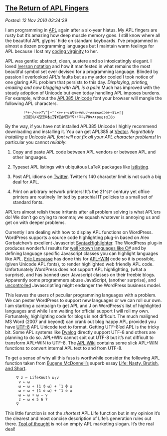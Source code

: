  
[The Return of APL Fingers](https://bakerjd99.wordpress.com/2010/11/12/the-return-of-apl-fingers-2/)
---------------------------------------------------------------------------------------------------

*Posted: 12 Nov 2010 03:34:29*

I am programming in
[APL](https://en.wikipedia.org/wiki/APL\_(programming\_language)) again
after a six-year hiatus. My APL fingers are rusty but it’s amazing how
deep muscle memory goes. I still know where all the beautiful APL
glyphs’ hide on standard keyboards. I’ve programmed in almost a dozen
programming languages but I maintain warm feelings for APL because I
lost my [coding
virginity](https://www.codesqueeze.com/the-ultimate-top-25-chuck-norris-the-programmer-jokes/)
to her.

APL was gentle: abstract, clean, austere and so intoxicatingly elegant.
I loved [Iverson
notation](https://en.wikipedia.org/wiki/Kenneth\_E.\_Iverson) and how it
manifested in what remains the most beautiful symbol set ever devised
for a programming language. Blinded by passion I overlooked APL’s faults
but as my ardor cooled I took notice of one glaring APL problem that
persists to this day. *Displaying, printing, emailing and now blogging
with APL is a pain!* Much has improved with the steady adoption of
Unicode but even today handling APL imposes burdens. For example,
without the [APL385 Unicode](https://www.vector.org.uk/?area=fonts) font
your browser will mangle the following APL characters.


            !*+-/<=>?\^|~¨¯×÷←↑→↓∆∇∊∘∨∩∪∵∼≠≡≢≤≥⊂⊃⊖⊢⊣⊤⊥⋄⌈⌊ 
            ⌶⌷⌹⌻⌽⌿⍀⍂⍇⍈⍉⍋⍎⍐⍒⍕⍗⍙⍝⍞⍟⍡⍢⍣⍤⍥⍨⍪⍫⍬⍱⍲⍳⍴⍵⍷⍸⍺⎕◊○


By the way, if you have not installed APL385 Unicode I highly recommend
downloading and installing it. You can get APL385 at
[Vector](https://www.vector.org.uk/?area=home). *Regrettably installing a
Unicode APL font will not fix all your APL character problems!* In
particular you cannot *reliably*:

1.  Copy and paste APL code between APL vendors or between APL and other
    languages.

2.  Typeset APL listings with ubiquitous LaTeX packages like
    [lstlisting](https://en.wikibooks.org/wiki/LaTeX/Packages/Listings).

3.  Post APL idioms on [Twitter](https://twitter.com/). Twitter’s 140
    character limit is not such a big deal for APL.

4.  Print on arbitrary network printers! It’s the 21^st^ century yet
    office printers are routinely limited by parochial IT policies to a
    small set of standard fonts.

APL’ers almost relish these irritants after all problem solving is what
APL’ers do! We don’t go crying to momma; we squash whatever is annoying
us and get on with deeper problems.

Currently I am dealing with how to display APL functions on WordPress.
WordPress supports a source code highlighting plug-in based on Alex
Gorbatchev’s excellent Javascript
[SyntaxHighlighter](https://alexgorbatchev.com/SyntaxHighlighter/). The
WordPress plug-in produces wonderful results for [well known languages
like
C\#](https://bakerjd99.wordpress.com/2010/05/28/a-c-net-class-for-calling-j/)
and by defining language specific Javascript classes you can highlight
languages like APL. [Eric
Lescasse](https://www.lescasse.com/UseAPLFromCSharpExample.aspx) has done
this for [APL+WIN](https://www.apl2000.com/) code so it is possible,
(given Unicode APL fonts), to render highlighted web friendly APL code.
Unfortunately WordPress does not support APL highlighting, (what a
surprise), and has banned user Javascript classes on their freebie
blogs. Apparently some programmers abuse JavaScript, (another surprise),
and
[uncontrolled](https://bakerjd99.wordpress.com/2010/06/11/the-real-problem-with-enterprise-software/)
Javascript’ing might endanger the WordPress business model.

This leaves the users of peculiar programming languages with a problem.
We can pester WordPress to support new languages or we can roll our own.
I am starting a campaign to get APL and J on WordPress’s list of
highlighted languages and while I am waiting for official support I will
roll my own. Fortunately, highlighting code for blogs is not difficult.
The much maligned MS Word (2007 and beyond) can crank out blog happy APL
provided you have [UTF-8](https://unicode.org/faq/utf\_bom.html) APL
Unicode text to format. Getting UTF-8’ed APL is the tricky bit. Some APL
systems like [Dyalog](https://www.dyalog.com/) directly support UTF-8 and
others are planning to do so. APL+WIN cannot spit out UTF-8 but it’s not
difficult to transform APL+WIN to UTF-8. The [APL
Wiki](https://aplwiki.com/AplToUnicodeII) contains some slick APL+WIN
functions to convert internal APL text to and from UTF-8.

To get a sense of why all this fuss is worthwhile consider the following
APL function taken from [Eugene
McDonnell’s](https://en.wikipedia.org/wiki/Eugene\_McDonnell) superb
essay [Life: Nasty, Brutish, and
Short](https://www.jsoftware.com/papers/eem/life.htm).


         ∇ z ← LifeKnuth ⍵;v
          v ← ⍵
          ⍵ ← ⍵ + (1 ⌽ ⍵) + ¯1 ⌽ ⍵
          ⍵ ← ⍵ + (1 ⊖ ⍵) + ¯1 ⊖ ⍵
          ⍵ ← ⍵ + ⍵ – v
          z ← ⍵ ∊ 5 6 7
         ∇


This little function is not the *shortest* APL Life function but in my
opinion it’s the clearest and most concise description of Life’s
generation rules out there. [Tool of
thought](https://www.jsoftware.com/papers/tot.htm) is not an empty APL
marketing slogan. It’s the real deal!
